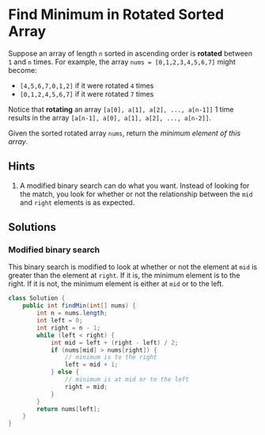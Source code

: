 # Find Minimum in Rotated Sorted Array

Suppose an array of length `n` sorted in ascending order is **rotated**
between `1` and `n` times. For example, the array `nums = [0,1,2,3,4,5,6,7]`
might become:

* `[4,5,6,7,0,1,2]` if it were rotated `4` times
* `[0,1,2,4,5,6,7]` if it were rotated `7` times

Notice that **rotating** an array `[a[0], a[1], a[2], ..., a[n-1]]` 1 time
results in the array `[a[n-1], a[0], a[1], a[2], ..., a[n-2]]`.

Given the sorted rotated array `nums`, return the *minimum element of this
array*.

## Hints

1. A modified binary search can do what you want. Instead of looking for the
   match, you look for whether or not the relationship between the `mid` and
   `right` elements is as expected.

## Solutions

### Modified binary search

This binary search is modified to look at whether or not the element at
`mid` is greater than the element at `right`. If it is, the minimum element
is to the right. If it is not, the minimum element is either at `mid` or
to the left.

```java
class Solution {
    public int findMin(int[] nums) {
        int n = nums.length;
        int left = 0;
        int right = n - 1;
        while (left < right) {
            int mid = left + (right - left) / 2;
            if (nums[mid] > nums[right]) {
                // minimum is to the right
                left = mid + 1;
            } else {
                // minimum is at mid or to the left
                right = mid;
            }
        }
        return nums[left];
    }
}
```

